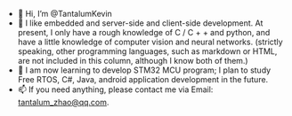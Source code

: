 - 👋 Hi, I’m @TantalumKevin
- 👀 I like embedded and server-side and client-side development. At present, I only have a rough knowledge of C / C + + and python, and have a little knowledge of computer vision and neural networks. (strictly speaking, other programming languages, such as markdown or HTML, are not included in this column, although I know both of them.)
- 🌱 I am now learning to develop STM32 MCU program; I plan to study Free RTOS, C#, Java, android application development in the future.
- 📫 If you need anything, please contact me via Email: tantalum_zhao@qq.com.

<!---
TantalumKevin/TantalumKevin is a ✨ special ✨ repository because its `README.md` (this file) appears on your GitHub profile.
You can click the Preview link to take a look at your changes.
--->

